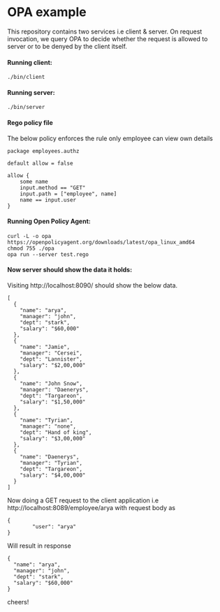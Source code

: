 # OPA example

This repository contains two services i.e client & server. On request invocation, we query OPA to decide whether the request is allowed to server or to be denyed by the client itself.

#### Running client:

```
./bin/client
 ```

#### Running server:

```
./bin/server
```

#### Rego policy file

The below policy enforces the rule only employee can view own details

```
package employees.authz

default allow = false

allow {
	some name
	input.method == "GET"
	input.path = ["employee", name]
	name == input.user
}

```

#### Running Open Policy Agent:

```
curl -L -o opa https://openpolicyagent.org/downloads/latest/opa_linux_amd64
chmod 755 ./opa
opa run --server test.rego 
```

#### Now server should show the data it holds:

Visiting http://localhost:8090/ should show the below data.

```
[
  {
    "name": "arya",
    "manager": "john",
    "dept": "stark",
    "salary": "$60,000"
  },
  {
    "name": "Jamie",
    "manager": "Cersei",
    "dept": "Lannister",
    "salary": "$2,00,000"
  },
  {
    "name": "John Snow",
    "manager": "Daenerys",
    "dept": "Targareon",
    "salary": "$1,50,000"
  },
  {
    "name": "Tyrian",
    "manager": "none",
    "dept": "Hand of king",
    "salary": "$3,00,000"
  },
  {
    "name": "Daenerys",
    "manager": "Tyrian",
    "dept": "Targareon",
    "salary": "$4,00,000"
  }
]

```

Now doing a GET request to the client application i.e http://localhost:8089/employee/arya with request body as

```
{
        "user": "arya"
}
```

Will result in response

```
{
  "name": "arya",
  "manager": "john",
  "dept": "stark",
  "salary": "$60,000"
}
```

cheers!
